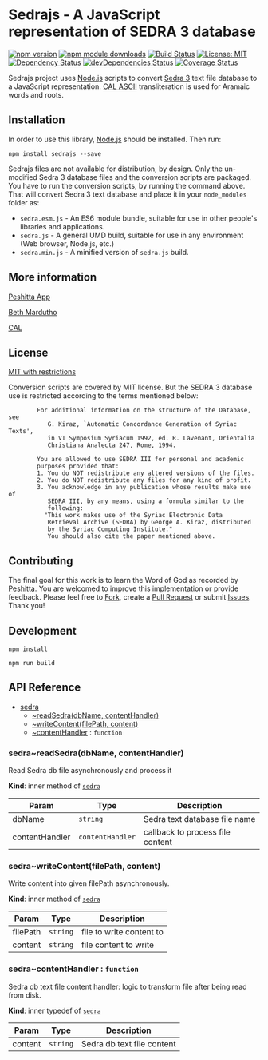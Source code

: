 # Sedrajs - A JavaScript representation of SEDRA 3 database

[![npm version](https://badge.fury.io/js/sedrajs.svg)](https://badge.fury.io/js/sedrajs)
[![npm module downloads](http://img.shields.io/npm/dt/sedrajs.svg)](https://www.npmjs.org/package/sedrajs)
[![Build Status](https://travis-ci.org/peshitta/sedrajs.svg?branch=master)](https://travis-ci.org/peshitta/sedrajs)
[![License: MIT](https://img.shields.io/badge/License-MIT-yellow.svg)](https://github.com/peshitta/sedrajs/blob/master/LICENSE)
[![Dependency Status](https://david-dm.org/peshitta/sedrajs.svg)](https://david-dm.org/peshitta/sedrajs)
[![devDependencies Status](https://david-dm.org/peshitta/sedrajs/dev-status.svg)](https://david-dm.org/peshitta/sedrajs?type=dev)
[![Coverage Status](https://coveralls.io/repos/github/peshitta/sedrajs/badge.svg?branch=master)](https://coveralls.io/github/peshitta/sedrajs?branch=master)

Sedrajs project uses [Node.js](https://nodejs.org/) scripts to convert
[Sedra 3](https://sedra.bethmardutho.org/about/resources) text file database
to a JavaScript representation.
[CAL ASCII](http://cal1.cn.huc.edu/searching/fullbrowser.html) transliteration
is used for Aramaic words and roots.

## Installation

In order to use this library, [Node.js](https://nodejs.org) should be installed. 
Then run:
```
npm install sedrajs --save
```

Sedrajs files are not available for distribution, by design. Only the 
un-modified Sedra 3 database files and the conversion scripts are packaged.
You have to run the conversion scripts, by running the command above. That will
convert Sedra 3 text database and place it in your `node_modules` folder as:
* `sedra.esm.js` - An ES6 module bundle, suitable for use in other people's
libraries and applications.
* `sedra.js` - A general UMD build, suitable for use in any environment
(Web browser, Node.js, etc.)
* `sedra.min.js` - A minified version of `sedra.js` build.

## More information

[Peshitta App](https://peshitta.github.io)

[Beth Mardutho](https://sedra.bethmardutho.org/about/fonts)

[CAL](http://cal1.cn.huc.edu/searching/fullbrowser.html)

## License

[MIT with restrictions](https://github.com/peshitta/sedrajs/blob/master/LICENSE)

Conversion scripts are covered by MIT license. But the SEDRA 3 database use is
restricted according to the terms mentioned below:
```
        For additional information on the structure of the Database, see
           G. Kiraz, `Automatic Concordance Generation of Syriac Texts',
           in VI Symposium Syriacum 1992, ed. R. Lavenant, Orientalia
           Christiana Analecta 247, Rome, 1994.

        You are allowed to use SEDRA III for personal and academic
        purposes provided that:
        1. You do NOT redistribute any altered versions of the files.
        2. You do NOT redistribute any files for any kind of profit.
        3. You acknowledge in any publication whose results make use of
           SEDRA III, by any means, using a formula similar to the
           following:
          "This work makes use of the Syriac Electronic Data
           Retrieval Archive (SEDRA) by George A. Kiraz, distributed
           by the Syriac Computing Institute."
           You should also cite the paper mentioned above.
```

## Contributing

The final goal for this work is to learn the Word of God as recorded by
[Peshitta](https://en.wikipedia.org/wiki/Peshitta).
You are welcomed to improve this implementation or provide feedback. Please
feel free to [Fork](https://help.github.com/articles/fork-a-repo/), create a
[Pull Request](https://help.github.com/articles/about-pull-requests/) or
submit [Issues](https://github.com/peshitta/sedrajs/issues).
Thank you!

## Development

```
npm install
```
```
npm run build
```

## API Reference

* [sedra](#module_sedra)
    * [~readSedra(dbName, contentHandler)](#module_sedra..readSedra)
    * [~writeContent(filePath, content)](#module_sedra..writeContent)
    * [~contentHandler](#module_sedra..contentHandler) : <code>function</code>

<a name="module_sedra..readSedra"></a>

### sedra~readSedra(dbName, contentHandler)
Read Sedra db file asynchronously and process it

**Kind**: inner method of [<code>sedra</code>](#module_sedra)  

| Param | Type | Description |
| --- | --- | --- |
| dbName | <code>string</code> | Sedra text database file name |
| contentHandler | <code>contentHandler</code> | callback to process file content |

<a name="module_sedra..writeContent"></a>

### sedra~writeContent(filePath, content)
Write content into given filePath asynchronously.

**Kind**: inner method of [<code>sedra</code>](#module_sedra)  

| Param | Type | Description |
| --- | --- | --- |
| filePath | <code>string</code> | file to write content to |
| content | <code>string</code> | file content to write |

<a name="module_sedra..contentHandler"></a>

### sedra~contentHandler : <code>function</code>
Sedra db text file content handler: logic to
transform file after being read from disk.

**Kind**: inner typedef of [<code>sedra</code>](#module_sedra)  

| Param | Type | Description |
| --- | --- | --- |
| content | <code>string</code> | Sedra db text file content |

